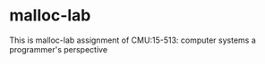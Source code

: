 # malloc-lab
This is malloc-lab assignment of CMU:15-513: computer systems a programmer's perspective
